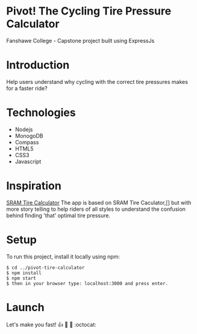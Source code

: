 # Pivot! The Cycling Tire Pressure Calculator

Fanshawe College - Capstone project built using ExpressJs

# Introduction

Help users understand why cycling with the correct tire pressures makes for a faster ride?

# Technologies

- Nodejs
- MonogoDB
- Compass
- HTML5
- CSS3
- Javascript

# Inspiration

[SRAM Tire Calculator](https://axs.sram.com/guides/tire/pressure)
The app is based on SRAM Tire Caculator,[] but with more story telling to help riders of all styles to understand the confusion behind finding 'that' optimal tire pressure.

# Setup

To run this project, install it locally using npm:

```
$ cd ../pivot-tire-calculator
$ npm install
$ npm start
$ then in your browser type: localhost:3000 and press enter.
```

# Launch

Let's make you fast!
:+1: :bicyclist: :dash: :octocat:
